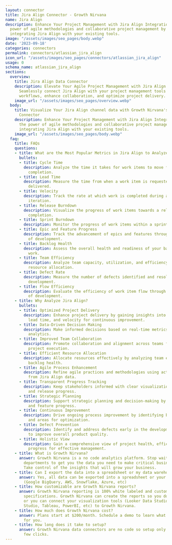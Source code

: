 ```yaml
---
layout: connector
title: Jira Align Connector - Growth Nirvana
name: Jira Align
description: Enhance Your Project Management with Jira Align Integration. Unlock the
  power of agile methodologies and collaborative project management by seamlessly
  integrating Jira Align with your existing tools.
image: "/assets/images/seo_pages/body.webp"
date: '2023-09-18'
categories: connectors
permalink: connectors/atlassian_jira_align
icon_url: "/assets/images/seo_pages/connectors/atlassian_jira_align"
usage: 0
schema_name: atlassian_jira_align
sections:
  overview:
    title: Jira Align Data Connector
    description: Elevate Your Agile Project Management with Jira Align Integration.
      Seamlessly connect Jira Align with your project management tools to streamline
      workflows, enhance collaboration, and optimize project delivery.
    image_url: "/assets/images/seo_pages/overview.webp"
  body:
    title: Visualize Your Jira Align channel data with Growth Nirvana's Jira Align
      Connector
    description: Enhance Your Project Management with Jira Align Integration. Unlock
      the power of agile methodologies and collaborative project management by seamlessly
      integrating Jira Align with your existing tools.
    image_url: "/assets/images/seo_pages/body.webp"
  faq:
    title: FAQs
    questions:
    - title: What are the Most Popular Metrics in Jira Align to Analyze?
      bullets:
      - title: Cycle Time
        description: Analyze the time it takes for work items to move from start to
          completion.
      - title: Lead Time
        description: Measure the time from when a work item is requested to when it's
          delivered.
      - title: Velocity
        description: Track the rate at which work is completed during a sprint or
          iteration.
      - title: Release Burndown
        description: Visualize the progress of work items towards a release or milestone
          completion.
      - title: Sprint Burndown
        description: Monitor the progress of work items within a sprint or iteration.
      - title: Epic and Feature Progress
        description: Track the advancement of epics and features through various stages
          of development.
      - title: Backlog Health
        description: Assess the overall health and readiness of your backlog for upcoming
          work.
      - title: Team Efficiency
        description: Analyze team capacity, utilization, and efficiency for optimized
          resource allocation.
      - title: Defect Rate
        description: Measure the number of defects identified and resolved during
          development.
      - title: Flow Efficiency
        description: Evaluate the efficiency of work item flow through different stages
          of development.
    - title: Why Analyze Jira Align?
      bullets:
      - title: Optimized Project Delivery
        description: Enhance project delivery by gaining insights into cycle time,
          lead time, and velocity for continuous improvement.
      - title: Data-Driven Decision Making
        description: Make informed decisions based on real-time metrics and performance
          analytics.
      - title: Improved Team Collaboration
        description: Promote collaboration and alignment across teams for synchronized
          project execution.
      - title: Efficient Resource Allocation
        description: Allocate resources effectively by analyzing team efficiency and
          backlog health.
      - title: Agile Process Enhancement
        description: Refine agile practices and methodologies using actionable insights
          from Jira Align data.
      - title: Transparent Progress Tracking
        description: Keep stakeholders informed with clear visualizations of sprint
          and release progress.
      - title: Strategic Planning
        description: Support strategic planning and decision-making by analyzing epic
          and feature progress.
      - title: Continuous Improvement
        description: Drive ongoing process improvement by identifying bottlenecks
          and areas for optimization.
      - title: Defect Prevention
        description: Identify and address defects early in the development process
          to improve overall product quality.
      - title: Holistic View
        description: Gain a comprehensive view of project health, efficiency, and
          progress for effective management.
    - title: What is Growth Nirvana?
      answer: Growth Nirvana is a no code analytics platform. Stop waiting for other
        departments to get you the data you need to make critical business decisions.
        Take control of the insights that will grow your business.
    - title: Can I export the data into a spreadsheet or my data warehouse?
      answer: Yes, all data can be exported into a spreadsheet or your data warehouse
        (Google BigQuery, AWS, Snowflake, Azure, etc)
    - title: How customizable are Growth Nirvana reports?
      answer: Growth Nirvana reporting is 100% white labeled and customized to your
        specifications. Growth Nirvana can create the reports so you don’t have to
        or you can connect your visualization tools (Looker Data Studio/Google Data
        Studio, Tableau, PowerBI, etc) to Growth Nirvana.
    - title: How much does Growth Nirvana cost?
      answer: Plans start at $200/month. Schedule a demo to learn what plan is best
        for you.
    - title: How long does it take to setup?
      answer: Growth Nirvana data connectors are no code so setup only requires a
        few clicks.
---
```

